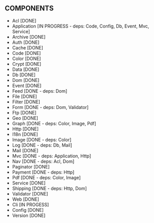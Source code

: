 COMPONENTS
----------
 - Acl         [DONE]
 - Application [IN PROGRESS - deps: Code, Config, Db, Event, Mvc, Service]
 - Archive     [DONE]
 - Auth        [DONE]
 - Cache       [DONE]
 - Code        [DONE]
 - Color       [DONE]
 - Crypt       [DONE]
 - Data        [DONE]
 - Db          [DONE]
 - Dom         [DONE]
 - Event       [DONE]
 - Feed        [DONE - deps: Dom]
 - File        [DONE]
 - Filter      [DONE]
 - Form        [DONE - deps: Dom, Validator]
 - Ftp         [DONE]
 - Geo         [DONE]
 - Graph       [DONE - deps: Color, Image, Pdf]
 - Http        [DONE]
 - I18n        [DONE]
 - Image       [DONE - deps: Color]
 - Log         [DONE - deps: Db, Mail]
 - Mail        [DONE]
 - Mvc         [DONE - deps: Application, Http]
 - Nav         [DONE - deps: Acl, Dom]
 - Paginator   [DONE]
 - Payment     [DONE - deps: Http]
 - Pdf         [DONE - deps: Color, Image]
 - Service     [DONE]
 - Shipping    [DONE - deps: Http, Dom]
 - Validator   [DONE]
 - Web         [DONE]
 - Cli         [IN PROGESS]
 - Config      [DONE]
 - Version     [DONE]
